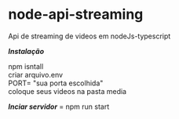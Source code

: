 # node-api-streaming
Api de streaming de videos em nodeJs-typescript <br />

***Instalação*** <br />

npm isntall <br />
criar arquivo.env <br />
PORT= "sua porta escolhida" <br />
coloque seus videos na pasta media <br />

***Inciar servidor*** = npm run start <br />
